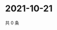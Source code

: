 # 2021-10-21

共 0 条

<!-- BEGIN WEIBO -->
<!-- 最后更新时间 Thu Oct 21 2021 21:20:59 GMT+0800 (China Standard Time) -->

<!-- END WEIBO -->
